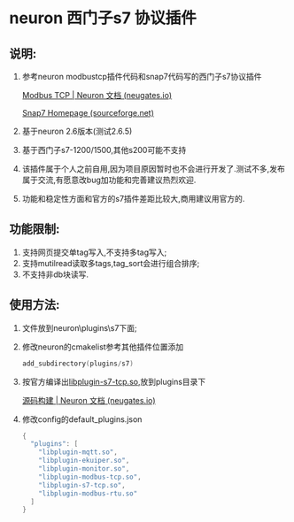 # neuron 西门子s7 协议插件

## 说明:

1. 参考neuron modbustcp插件代码和snap7代码写的西门子s7协议插件

   [Modbus TCP | Neuron 文档 (neugates.io)](https://neugates.io/docs/zh/latest/configuration/south-devices/modbus-tcp/modbus-tcp.html "Modbus TCP | Neuron 文档 (neugates.io)")

   [Snap7 Homepage (sourceforge.net)](https://snap7.sourceforge.net/ "Snap7 Homepage (sourceforge.net)")
2. 基于neuron 2.6版本(测试2.6.5)
3. 基于西门子s7-1200/1500,其他s200可能不支持
4. 该插件属于个人之前自用,因为项目原因暂时也不会进行开发了.测试不多,发布属于交流,有愿意改bug加功能和完善建议热烈欢迎.
5. 功能和稳定性方面和官方的s7插件差距比较大,商用建议用官方的.

## 功能限制:

1. 支持网页提交单tag写入,不支持多tag写入;
2. 支持mutilread读取多tags,tag\_sort会进行组合排序;
3. 不支持非db块读写.

## 使用方法:

1. 文件放到neuron\plugins\s7下面;
2. 修改neuron的cmakelist参考其他插件位置添加
   ```c++
   add_subdirectory(plugins/s7)
   ```
3. 按官方编译出[libplugin-s7-tcp.so](http://libplugin-s7-tcp.so "libplugin-s7-tcp.so"),放到plugins目录下

   [源码构建 | Neuron 文档 (neugates.io)](https://neugates.io/docs/zh/latest/installation/compile.html "源码构建 | Neuron 文档 (neugates.io)")
4. 修改config的default\_plugins.json
   ```c++
   {
     "plugins": [
       "libplugin-mqtt.so",
       "libplugin-ekuiper.so",
       "libplugin-monitor.so",
       "libplugin-modbus-tcp.so",
       "libplugin-s7-tcp.so",
       "libplugin-modbus-rtu.so"
     ]
   }
   ```
